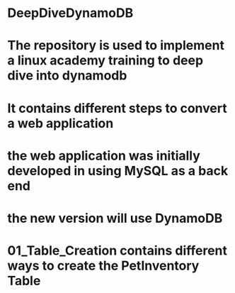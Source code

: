 # DeepDiveDynamoDB

# The repository is used to implement a linux academy training to deep dive into dynamodb
# It contains different steps to convert a web application 
# the web application was initially developed in using MySQL as a back end
# the new version will use DynamoDB
# 01_Table_Creation contains different ways to create the PetInventory Table
